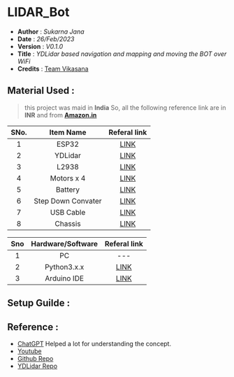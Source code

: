 # LIDAR_Bot
* **Author** : _Sukarna Jana_
* **Date** : _26/Feb/2023_
* **Version** : _V0.1.0_
* **Title** : _YDLidar based navigation and mapping and moving the BOT over WiFi_
* **Credits** : [Team Vikasana](https://github.com/Vikasana-PU)

## Material Used :
> this project was maid in **India** So, all the following reference link are in **INR** and from **[Amazon.in](https://www.amazon.in/)** 

| **SNo.** | **Item Name** | **Referal link** |
| :---: | :---: | :---: |
| 1 | ESP32 | [LINK]() |
| 2 | YDLidar | [LINK]() |
| 3 | L2938 | [LINK]() |
| 4 | Motors x 4 | [LINK]() |
| 5 | Battery | [LINK]() |
| 6 | Step Down Convater | [LINK]() |
| 7 | USB Cable | [LINK]() |
| 8 | Chassis | [LINK]() |

| **Sno** | **Hardware/Software** | **Referal link** |
| :---: | :---: | :---: |
| 1 | PC | --- |
| 2 | Python3.x.x | [LINK]() |
| 3 | Arduino IDE | [LINK]() |

## Setup Guilde :

## Reference :
* [ChatGPT](#) Helped a lot for understanding the concept. 
* [Youtube](https://www.youtube.com/watch?v=xSrjtJ2AZqw)
* [Github Repo](https://github.com/NikodemBartnik/LIDAR-Robot)
* [YDLidar Repo](https://github.com/YDLIDAR/ydlidar_arduino)